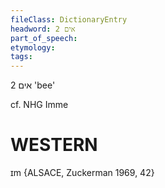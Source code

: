 ```yaml
---
fileClass: DictionaryEntry
headword: אים 2
part_of_speech: 
etymology: 
tags: 
---
```

אים  2
'bee'

cf. NHG Imme

WESTERN
========

ɪm {ALSACE, Zuckerman 1969, 42}
